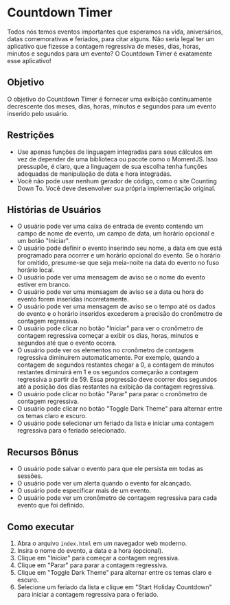 # Countdown Timer

Todos nós temos eventos importantes que esperamos na vida, aniversários, datas comemorativas e feriados, para citar alguns. Não seria legal ter um aplicativo que fizesse a contagem regressiva de meses, dias, horas, minutos e segundos para um evento? O Countdown Timer é exatamente esse aplicativo!

## Objetivo

O objetivo do Countdown Timer é fornecer uma exibição continuamente decrescente dos meses, dias, horas, minutos e segundos para um evento inserido pelo usuário.

## Restrições

- Use apenas funções de linguagem integradas para seus cálculos em vez de depender de uma biblioteca ou pacote como o MomentJS. Isso pressupõe, é claro, que a linguagem de sua escolha tenha funções adequadas de manipulação de data e hora integradas.
- Você não pode usar nenhum gerador de código, como o site Counting Down To. Você deve desenvolver sua própria implementação original.

## Histórias de Usuários

- O usuário pode ver uma caixa de entrada de evento contendo um campo de nome de evento, um campo de data, um horário opcional e um botão "Iniciar".
- O usuário pode definir o evento inserindo seu nome, a data em que está programado para ocorrer e um horário opcional do evento. Se o horário for omitido, presume-se que seja meia-noite na data do evento no fuso horário local.
- O usuário pode ver uma mensagem de aviso se o nome do evento estiver em branco.
- O usuário pode ver uma mensagem de aviso se a data ou hora do evento forem inseridas incorretamente.
- O usuário pode ver uma mensagem de aviso se o tempo até os dados do evento e o horário inseridos excederem a precisão do cronômetro de contagem regressiva.
- O usuário pode clicar no botão "Iniciar" para ver o cronômetro de contagem regressiva começar a exibir os dias, horas, minutos e segundos até que o evento ocorra.
- O usuário pode ver os elementos no cronômetro de contagem regressiva diminuírem automaticamente. Por exemplo, quando a contagem de segundos restantes chegar a 0, a contagem de minutos restantes diminuirá em 1 e os segundos começarão a contagem regressiva a partir de 59. Essa progressão deve ocorrer dos segundos até a posição dos dias restantes na exibição da contagem regressiva.
- O usuário pode clicar no botão "Parar" para parar o cronômetro de contagem regressiva.
- O usuário pode clicar no botão "Toggle Dark Theme" para alternar entre os temas claro e escuro.
- O usuário pode selecionar um feriado da lista e iniciar uma contagem regressiva para o feriado selecionado.

## Recursos Bônus

- O usuário pode salvar o evento para que ele persista em todas as sessões.
- O usuário pode ver um alerta quando o evento for alcançado.
- O usuário pode especificar mais de um evento.
- O usuário pode ver um cronômetro de contagem regressiva para cada evento que foi definido.

## Como executar

1. Abra o arquivo `index.html` em um navegador web moderno.
2. Insira o nome do evento, a data e a hora (opcional).
3. Clique em "Iniciar" para começar a contagem regressiva.
4. Clique em "Parar" para parar a contagem regressiva.
5. Clique em "Toggle Dark Theme" para alternar entre os temas claro e escuro.
6. Selecione um feriado da lista e clique em "Start Holiday Countdown" para iniciar a contagem regressiva para o feriado.
